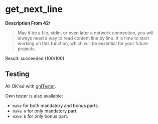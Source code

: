 # get_next_line

**Description From 42:**
> May it be a file, stdin, or even later a network connection, you will always need a way to read content line by line. It is time to start working on this function, which will be essential for your future projects.

Result: succeeded (100/100)

## Testing

All OK'ed with [gnlTester](https://github.com/Tripouille/gnlTester).

Own tester is also available:
- `make` for both mandatory and bonus parts.
- `make m` for only mandatory part.
- `make b` for only bonus part.